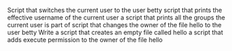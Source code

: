 Script that switches the current user to the user betty
script that prints the effective username of the current user
a script that prints all the groups the current user is part of
script that changes the owner of the file hello to the user betty
Write a script that creates an empty file called hello
a script that adds execute permission to the owner of the file hello
